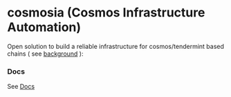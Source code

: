 # cosmosia (Cosmos Infrastructure Automation)

Open solution to build a reliable infrastructure for cosmos/tendermint based chains ( see [background](https://github.com/cosmos/chain-registry/issues/214) ):

### Docs
See [Docs](https://notional-labs.github.io/cosmosia/#/)
